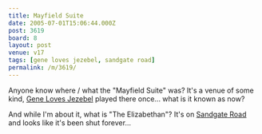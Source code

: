 ```yaml
---
title: Mayfield Suite
date: 2005-07-01T15:06:44.000Z
post: 3619
board: 8
layout: post
venue: v17
tags: [gene loves jezebel, sandgate road]
permalink: /m/3619/
---
```

Anyone know where / what the "Mayfield Suite" was? It's a venue of some kind, <a href="/wiki/gene+loves+jezebel">Gene Loves Jezebel</a> played there once... what is it known as now?

And while I'm about it, what is "The Elizabethan"? It's on <a href="/wiki/sandgate+road">Sandgate Road</a> and looks like it's been shut forever...
